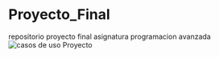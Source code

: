 # Proyecto_Final
repositorio proyecto final asignatura programacion avanzada
![casos de uso Proyecto](https://github.com/user-attachments/assets/75d88694-0c59-4dfa-881d-dc6e13dfc26b)
